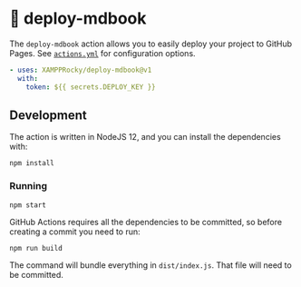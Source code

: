 # 📘 deploy-mdbook

The `deploy-mdbook` action allows you to easily deploy your project to GitHub
Pages. See [`actions.yml`] for configuration options.

[`actions.yml`]: ./actions.yml

```yaml
- uses: XAMPPRocky/deploy-mdbook@v1
  with:
    token: ${{ secrets.DEPLOY_KEY }}
```

## Development

The action is written in NodeJS 12, and you can install the dependencies with:

```
npm install
```

### Running

```
npm start
```

GitHub Actions requires all the dependencies to be committed, so before
creating a commit you need to run:

```
npm run build
```

The command will bundle everything in `dist/index.js`. That file will need to
be committed.
